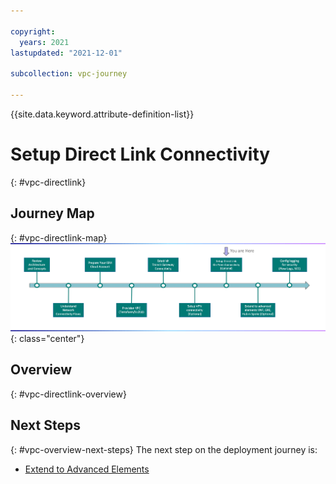 ```yaml
---

copyright:
  years: 2021
lastupdated: "2021-12-01"

subcollection: vpc-journey

---
```


{{site.data.keyword.attribute-definition-list}}

# Setup Direct Link Connectivity
{: #vpc-directlink}

## Journey Map
{: #vpc-directlink-map}
![Architecture](images/directlink/journey-map.png){: class="center"}


## Overview
{: #vpc-directlink-overview}

  
   
   
## Next Steps

{: #vpc-overview-next-steps}
The next step on the deployment journey is:
* [Extend to Advanced Elements](/docs/vpc-journey?topic=vpc-journey-vpc-advanced-elements)
